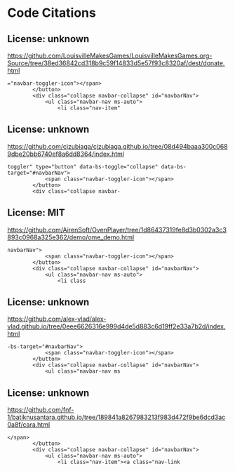 # Code Citations

## License: unknown
https://github.com/LouisvilleMakesGames/LouisvilleMakesGames.org-Source/tree/38ed36842cd318b9c59f14833d5e57f93c8320af/dest/donate.html

```
="navbar-toggler-icon"></span>
        </button>
        <div class="collapse navbar-collapse" id="navbarNav">
            <ul class="navbar-nav ms-auto">
                <li class="nav-item"
```


## License: unknown
https://github.com/cjzubiaga/cjzubiaga.github.io/tree/08d494baaa300c0689dbe20bb6740ef8a6dd8364/index.html

```
toggler" type="button" data-bs-toggle="collapse" data-bs-target="#navbarNav">
            <span class="navbar-toggler-icon"></span>
        </button>
        <div class="collapse navbar-
```


## License: MIT
https://github.com/AirenSoft/OvenPlayer/tree/1d86437319fe8d3b0302a3c3893c0968a325e362/demo/ome_demo.html

```
navbarNav">
            <span class="navbar-toggler-icon"></span>
        </button>
        <div class="collapse navbar-collapse" id="navbarNav">
            <ul class="navbar-nav ms-auto">
                <li class
```


## License: unknown
https://github.com/alex-vlad/alex-vlad.github.io/tree/0eee6626316e999d4de5d883c6d19ff2e33a7b2d/index.html

```
-bs-target="#navbarNav">
            <span class="navbar-toggler-icon"></span>
        </button>
        <div class="collapse navbar-collapse" id="navbarNav">
            <ul class="navbar-nav ms
```


## License: unknown
https://github.com/fnf-1/batiknusantara.github.io/tree/189841a8267983213f983d472f9be6dcd3ac0a8f/cara.html

```
</span>
        </button>
        <div class="collapse navbar-collapse" id="navbarNav">
            <ul class="navbar-nav ms-auto">
                <li class="nav-item"><a class="nav-link
```

